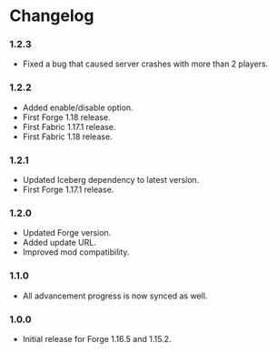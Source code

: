 # Changelog

### 1.2.3
- Fixed a bug that caused server crashes with more than 2 players.

### 1.2.2
- Added enable/disable option.
- First Forge 1.18 release.
- First Fabric 1.17.1 release.
- First Fabric 1.18 release.

### 1.2.1
- Updated Iceberg dependency to latest version.
- First Forge 1.17.1 release.

### 1.2.0
- Updated Forge version.
- Added update URL.
- Improved mod compatibility.

### 1.1.0
- All advancement progress is now synced as well.

### 1.0.0
- Initial release for Forge 1.16.5 and 1.15.2.